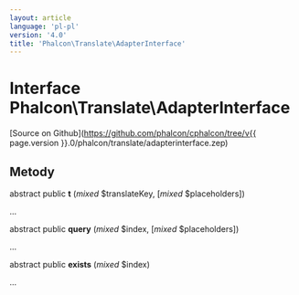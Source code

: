 ```yaml
---
layout: article
language: 'pl-pl'
version: '4.0'
title: 'Phalcon\Translate\AdapterInterface'
---
```

# Interface **Phalcon\Translate\AdapterInterface**

[Source on Github](https://github.com/phalcon/cphalcon/tree/v{{ page.version }}.0/phalcon/translate/adapterinterface.zep)

## Metody

abstract public **t** (*mixed* $translateKey, [*mixed* $placeholders])

...

abstract public **query** (*mixed* $index, [*mixed* $placeholders])

...

abstract public **exists** (*mixed* $index)

...